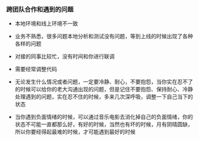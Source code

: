 ### 跨团队合作和遇到的问题

- 本地环境和线上环境不一致

- 业务不熟悉，很多问题本地分析和测试没有问题，等到上线的时候出现了各种各样的问题

- 对接的同事比较忙，没有时间和你进行联调

- 需要经常调整代码

- 无论发生什么情况或者问题，一定要冷静、耐心，不要抱怨，当你实在忍不了的时候可以给你的老大沟通出现的问题，但是记住不要抱怨、保持耐心、冷静处理遇到的问题，实在忍不住的时候，多来几次深呼吸，调整一下自己当下的状态

- 当你遇到负面情绪的时候，可以通过音乐电影去消化掉自己的负面情绪，你的状态不可能一直都那么好，有好的时候，当然也有坏的时候，月有阴晴圆缺，所以你要经得起最难的时候，才可能遇到最好的时候